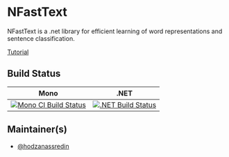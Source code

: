 # NFastText

NFastText is a .net library for efficient learning of word representations and sentence classification.

[Tutorial](https://hodzanassredin.github.io/NFastText/)

## Build Status

Mono | .NET
---- | ----
[![Mono CI Build Status](https://travis-ci.org/hodzanassredin/NFastText.svg?branch=master)](https://travis-ci.org/hodzanassredin/NFastText) | [![.NET Build Status](https://ci.appveyor.com/api/projects/status/la2bl0e332ci8ut1?svg=true)](https://ci.appveyor.com/project/hodzanassredin/nfasttext)

## Maintainer(s)

- [@hodzanassredin](https://github.com/hodzanassredin)

